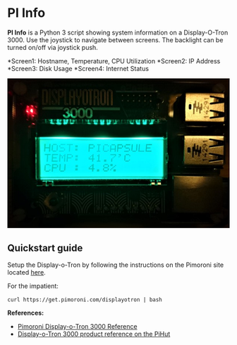 # PI Info

**PI Info** is a Python 3 script showing system information on a Display-O-Tron 3000. Use the joystick to navigate between screens. The backlight can be turned on/off via joystick push.

*Screen1: Hostname, Temperature, CPU Utilization
*Screen2: IP Address
*Screen3: Disk Usage
*Screen4: Internet Status

![Example Screen](./res/piinfo.jpg)

## Quickstart guide

Setup the Display-o-Tron by following the instructions on the Pimoroni site located [here](https://learn.pimoroni.com/tutorial/display-o-tron/getting-started-with-display-o-tron "Getting started with Display-o-Tron 3000").

For the impatient: 

    curl https://get.pimoroni.com/displayotron | bash

**References:**
* [Pimoroni Display-o-Tron 3000 Reference](https://learn.pimoroni.com/tutorial/display-o-tron/getting-started-with-display-o-tron)
* [Display-o-Tron 3000 product reference on the PiHut](https://thepihut.com/products/pimoroni-display-o-tron-3000)

